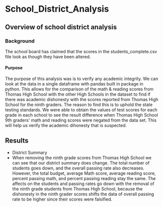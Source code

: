 # School_District_Analysis

## Overview of school district analysis
### Background
The school board has claimed that the scores in the students_complete.csv file look as though they have been altered. 
#### Purpose
The purpose of this analysis was is to verify any academic integrity. We can look at the data in a single dataframe with pandas built in package in python. This allows for the comparison of the math & reading scores from Thomas High School with the other High Schools in the dataset to find if there was academic dishonesty with the scores reported from Thomas High School for the ninth graders. The reason to find this is to uphold the state testing standards. 
We were able to obtain the values of test scores for each grade in each school to see the result difference when Thomas High School 9th graders' math and reading scores were negated from the data set. This will help us verify the academic dihonesty that is suspected.

## Results
-  District Summary 
  - When removing the ninth grade scores from Thomas High School we can see that our district summary does change. The total number of students goes down, and the overall passing rate also decreases. However, the total budget, average Math score, average reading score, percent passing math, and percent passing reading stay the same. The affects on the students and passing rates go down with the removal of the ninth grade students from Thomas High School, because the dishonesty in the ninth grader scores shifts the data of overall passing rate to be higher since their scores were falsified. 

